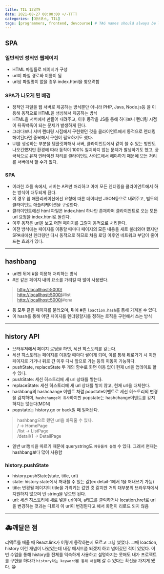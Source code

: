 ```yaml
---
title: TIL 13일차
date: 2021-08-27 00:00:00 +/-TTTT
categories: [데브코스, TIL]
tags: [programmers, frontend, devcourse] # TAG names should always be lowercase
---
```


## SPA

### 일반적인 정적인 웹페이지

- HTML 파일들로 페이지가 구성
- url이 파일 경로와 이름이 됨
- url상 파일명이 없을 경우 index.html을 찾으려함

### SPA가 나오게 된 배경

- 정적인 파일을 웹 서버로 제공하는 방식뿐만 아니라 PHP, Java, Node.js등 을 이용해 동적으로 HTML을 생성해서 제공하는 방식
- HTML을 서버에서 만들어 내려주고, 이후 동작을 JS를 통해 하다보니 렌더링 시점이 뒤죽박죽이 되는 문제가 발생하게 된다.
- 그러다보니 서버 렌더링 시점에서 구현했던 것을 클라이언트에서 동적으로 렌더링 해야된다면 중복해서 구현이 필요하기도 했다.
- UI를 생성하는 부분을 템플릿화해서 서버, 클라이언트에서 같이 쓸 수 있는 방안도 나오긴했지만 환경에 따라 동작이 100% 일치하지 않는 문제가 발생하기도 했고, 궁극적으로 유저 인터렉션 처리를 클라이언트 사이드에서 해야하기 때문에 모든 처리를 서버에서 할 수가 없다.

### SPA

- 이러한 흐름 속에서, 서버는 API만 처리하고 아예 모든 렌더링을 클라이언트에서 하는 방식이 대두되게 된다.
- 이 경우 웹 애플리케이션에선 요청에 따른 데이터만 JSON등으로 내려주고, 별도의 클라이언트 애플리케이션을 구성한다.
- 클라이언트에선 html 파일은 index.html 하나만 존재하며 클라이언트로 오는 모든 url 요청을 index.html로 돌린다.
- 이후 동작은 url을 보고 어떤 페이지를 그릴지 동적으로 처리한다.
- 이전 방식에는 페이지를 이동할 때마다 페이지의 모든 내용을 새로 불러와야 했지만 SPA내에선 렌더링만 다시 동적으로 하므로 처음 로딩 이후엔 네트워크 부담이 줄어드는 효과가 있다.

---

## hashbang

- url맨 뒤에 #을 이용해 처리하는 방식
- #은 같은 페이지 내의 요소를 가리킬 때 많이 사용됐다.

> [http://locallhost:5000/  
> http://locallhost:5000/](http://locallhost:5000/)#list  
> [http://locallhost:5000/](http://locallhost:5000/)#qna

- 등 모두 같은 페이지를 불러오며, 뒤에 #은 `loaction.hash`를 통해 가져올 수 있다.
- 이 hash를 통해 어떤 페이지를 렌더링할지를 정하는 로직을 구현해서 쓰는 방식

---

## history API

- 브라우저에서 페이지 로딩을 하면, 세션 히스토리를 갖는다.
- 세션 히스토리는 페이지를 이동할 때마다 쌓이게 되며, 이를 통해 뒤로가기 시 이전 페이지로 가거나 뒤로 간 이후 다시 앞으로 가는 등의 이동이 가능하다.
- pushState, replaceState 두 개의 함수로 화면 이동 없이 현재 url을 업데이트 할 수 있다.
- pushState: 세션 히스토리에 새 url 상태를 쌓는다.
- replaceState: 세션 히스토리에 새 url 상태를 쌓지 않고, 현재 url을 대체한다.
- hashbang의 hashchange 이벤트 처럼 popstate이벤트로 세션 히스토리의 변경을 감지하며, `hashchange와 유사`하지만 popstate는 hashchange이벤트를 감지하지는 않는다(MDN)
- popstate는 history.go or back일 때 일어난다.

> hashbang으로 했던 url을 바꿔줄 수 있다.  
> / → HomePage  
> /list → ListPage  
> /detail/1 → DetailPage

- 일반 url형식을 따르기 때문에 querystring도 `자유롭게 붙일` 수 있다. 그래서 현재는 hashbang보다 많이 사용함

### history.pushState

- history.pushState(state, title, url)
- state: history.state에서 꺼내쓸 수 있는 값(ex detail-1에서 1을 꺼내쓰기 가능)
- title: 변경될 페이지의 title을 가리키는 값인 것 같지만 거의 대부분의 브라우저에서 지원하지 않으며 빈 string을 넣으면 된다.
- url: 세션 히스토리에 새로 넣을 url이며, a태그를 클릭하거나 location.href로 url을 변경하는 것과는 다르게 이 url이 변경된다고 해서 화면이 리로드 되지 않음

---

## 🚑깨달은 점

리액트를 배울 때 React.link가 어떻게 동작하는지 모르고 그냥 썼었다. 그때 loaction, history 이런 개념이 나왔었는데 내장 메서드쯤 되겠지 하고 넘어갔던 적이 있었다. 이번 수업을 통해 history를 전체를 익숙하게 사용하고 설명하지는 못해도 내가 프로젝트를 구현을 하다가 `history라는 keyword를 통해 해결`해 갈 수 있다는 확신을 가지게 됐다. 😁
